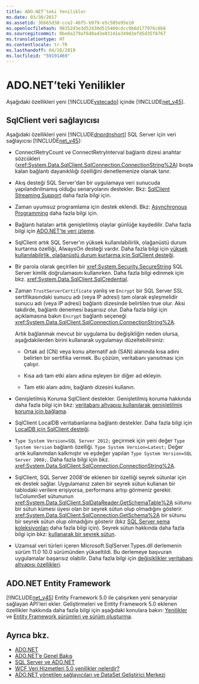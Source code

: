 ```yaml
---
title: ADO.NET’teki Yenilikler
ms.date: 03/30/2017
ms.assetid: 3bb65d38-cce2-46f5-b979-e5c505e95e10
ms.openlocfilehash: 90352d3e3d52430d515460cdcc9b6d177976c0b8
ms.sourcegitcommit: 0be8a279af6d8a43e03141e349d3efd5d35f8767
ms.translationtype: HT
ms.contentlocale: tr-TR
ms.lasthandoff: 04/18/2019
ms.locfileid: "59191469"
---
```

# <a name="whats-new-in-adonet"></a>ADO.NET’teki Yenilikler
Aşağıdaki özellikleri yeni [!INCLUDE[vstecado](../../../../includes/vstecado-md.md)] içinde [!INCLUDE[net_v45](../../../../includes/net-v45-md.md)].  
  
## <a name="sqlclient-data-provider"></a>SqlClient veri sağlayıcısı  
 Aşağıdaki özellikleri yeni [!INCLUDE[dnprdnshort](../../../../includes/dnprdnshort-md.md)] SQL Server için veri sağlayıcısı [!INCLUDE[net_v45](../../../../includes/net-v45-md.md)]:  
  
-   ConnectRetryCount ve ConnectRetryInterval bağlantı dizesi anahtar sözcükleri (<xref:System.Data.SqlClient.SqlConnection.ConnectionString%2A>) boşta kalan bağlantı dayanıklılığı özelliğini denetlemenize olanak tanır.  
  
-   Akış desteği SQL Server'dan bir uygulamaya veri sunucuda yapılandırılmamış olduğu senaryolarını destekler.  Bkz: [SqlClient Streaming Support](../../../../docs/framework/data/adonet/sqlclient-streaming-support.md) daha fazla bilgi için.  
  
-   Zaman uyumsuz programlama için destek eklendi.  Bkz: [Asynchronous Programming](../../../../docs/framework/data/adonet/asynchronous-programming.md) daha fazla bilgi için.  
  
-   Bağlantı hataları artık genişletilmiş olaylar günlüğe kaydedilir. Daha fazla bilgi için [ADO.NET'te veri izleme](../../../../docs/framework/data/adonet/data-tracing.md).  
  
-   SqlClient artık SQL Server'ın yüksek kullanılabilirlik, olağanüstü durum kurtarma özelliği, AlwaysOn desteği vardır. Daha fazla bilgi için [yüksek kullanılabilirlik, olağanüstü durum kurtarma için SqlClient desteği](../../../../docs/framework/data/adonet/sql/sqlclient-support-for-high-availability-disaster-recovery.md).  
  
-   Bir parola olarak geçirilen bir <xref:System.Security.SecureString> SQL Server kimlik doğrulamasını kullanırken. Daha fazla bilgi edinmek için bkz. <xref:System.Data.SqlClient.SqlCredential>.  
  
-   Zaman `TrustServerCertificate` yanlış ve `Encrypt` bir SQL Server SSL sertifikasındaki sunucu adı (veya IP adresi) tam olarak eşleşmelidir sunucu adı (veya IP adresi) bağlantı dizesinde belirtilen true olur. Aksi takdirde, bağlantı denemesi başarısız olur. Daha fazla bilgi için açıklamasına bakın `Encrypt` bağlantı seçeneği <xref:System.Data.SqlClient.SqlConnection.ConnectionString%2A>.  
  
     Artık bağlanmak mevcut bir uygulama bu değişikliğin neden olursa, aşağıdakilerden birini kullanarak uygulamayı düzeltebilirsiniz:  
  
    -   Ortak ad (CN) veya konu alternatif adı (SAN) alanında kısa adını belirten bir sertifika vermek. Bu çözüm, veritabanı yansıtması için çalışır.  
  
    -   Kısa adı tam etki alanı adına eşleyen bir diğer ad ekleyin.  
  
    -   Tam etki alanı adını, bağlantı dizesini kullanın.  
  
-   Genişletilmiş Koruma SqlClient destekler. Genişletilmiş koruma hakkında daha fazla bilgi için bkz: [veritabanı altyapısı kullanılarak genişletilmiş koruma için bağlama](https://go.microsoft.com/fwlink/?LinkId=219978).  
  
-   SqlClient LocalDB veritabanlarına bağlantı destekler. Daha fazla bilgi için [LocalDB için SqlClient desteği](../../../../docs/framework/data/adonet/sql/sqlclient-support-for-localdb.md).  
  
-   `Type System Version=SQL Server 2012;` geçirmek için yeni değer `Type System Version` bağlantı özelliği. `Type System Version=Latest;` Değer artık kullanımdan kalkmıştır ve eşdeğer yapılan `Type System Version=SQL Server 2008;`. Daha fazla bilgi için bkz. <xref:System.Data.SqlClient.SqlConnection.ConnectionString%2A>.  
  
-   SqlClient, SQL Server 2008'de eklenen bir özelliği seyrek sütunlar için ek destek sağlar. Uygulamanız zaten bir seyrek sütun kullanan bir tablodaki verilere erişiyorsa, performans artışı görmeniz gerekir. IsColumnSet sütununun <xref:System.Data.SqlClient.SqlDataReader.GetSchemaTable%2A> sütunu bir sütun kümesi üyesi olan bir seyrek sütun olup olmadığını gösterir. <xref:System.Data.SqlClient.SqlConnection.GetSchema%2A> bir sütunu bir seyrek sütun olup olmadığını gösterir (bkz [SQL Server şema koleksiyonları](../../../../docs/framework/data/adonet/sql-server-schema-collections.md) daha fazla bilgi için). Seyrek sütun hakkında daha fazla bilgi için bkz: [kullanarak bir seyrek sütun](https://go.microsoft.com/fwlink/?LinkId=224244).  
  
-   Uzamsal veri türleri içeren Microsoft.SqlServer.Types.dll derlemenin sürüm 11.0 10.0 sürümünden yükseltildi. Bu derlemeye başvuran uygulamalar başarısız olabilir. Daha fazla bilgi için [değişiklikler veritabanı altyapısı özellikleri](https://go.microsoft.com/fwlink/?LinkId=224367).  
  
## <a name="adonet-entity-framework"></a>ADO.NET Entity Framework  
 [!INCLUDE[net_v45](../../../../includes/net-v45-md.md)] Entity Framework 5.0 ile çalışırken yeni senaryolar sağlayan API'leri ekler. Geliştirmeleri ve Entity Framework 5.0 eklenen özellikler hakkında daha fazla bilgi için aşağıdaki konulara bakın: [Yenilikler](https://go.microsoft.com/fwlink/?LinkID=251106) ve [Entity Framework sürümleri ve sürüm oluşturma](https://go.microsoft.com/fwlink/?LinkId=234899).  
  
## <a name="see-also"></a>Ayrıca bkz.

- [ADO.NET](../../../../docs/framework/data/adonet/index.md)
- [ADO.NET’e Genel Bakış](../../../../docs/framework/data/adonet/ado-net-overview.md)
- [SQL Server ve ADO.NET](../../../../docs/framework/data/adonet/sql/index.md)
- [WCF Veri Hizmetleri 5.0 yenilikler nelerdir?](https://docs.microsoft.com/previous-versions/dotnet/wcf-data-services/ee373845(v=vs.103))
- [ADO.NET yönetilen sağlayıcıları ve DataSet Geliştirici Merkezi](https://go.microsoft.com/fwlink/?LinkId=217917)
